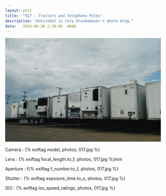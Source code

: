 ```yaml
---
layout: post
title:  "017 - Trailers and Telephone Poles"
description: "Antirobot is Cory Grunkemeyer's photo blog."
date:   2016-08-30 2:30:00 -0600
---
```


![017 - Trailers and Telephone Poles](/photos/017.jpg)

Camera
: {% exiftag model, photos, 017.jpg %}

Lens
: {% exiftag focal_length.to_f, photos, 017.jpg %}mm

Aperture
: f{% exiftag f_number.to_f, photos, 017.jpg %}

Shutter
: {% exiftag exposure_time.to_s, photos, 017.jpg %}

ISO
: {% exiftag iso_speed_ratings, photos, 017.jpg %}
